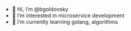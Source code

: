 - 👋 Hi, I’m @bgoldovsky
- 👀 I’m interested in microservice development
- 🌱 I’m currently learning golang, algorithms

<!---
bgoldovsky/bgoldovsky is a ✨ special ✨ repository because its `README.md` (this file) appears on your GitHub profile.
You can click the Preview link to take a look at your changes.
--->
